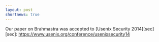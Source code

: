 ```yaml
---
layout: post
shortnews: true
---
```

Our paper on Brahmastra was accepted to [Usenix Security 2014][sec]
[sec]: https://www.usenix.org/conference/usenixsecurity14
